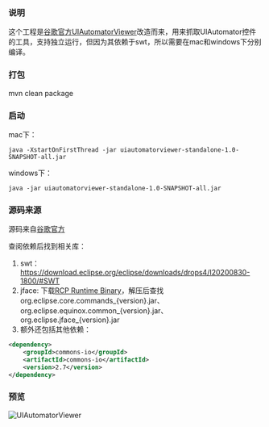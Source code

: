 ### 说明
这个工程是[谷歌官方UIAutomatorViewer](https://android.googlesource.com/platform/tools/swt/+/refs/heads/android10-release/uiautomatorviewer/)改造而来，用来抓取UIAutomator控件的工具，支持独立运行，但因为其依赖于swt，所以需要在mac和windows下分别编译。

### 打包
mvn clean package

### 启动
mac下：
```shell
java -XstartOnFirstThread -jar uiautomatorviewer-standalone-1.0-SNAPSHOT-all.jar
```
windows下：
```shell
java -jar uiautomatorviewer-standalone-1.0-SNAPSHOT-all.jar
```

### 源码来源
源码来自[谷歌官方](https://android.googlesource.com/platform/tools/swt/+/refs/heads/android10-release/uiautomatorviewer/)

查阅依赖后找到相关库：
1. swt：https://download.eclipse.org/eclipse/downloads/drops4/I20200830-1800/#SWT
2. jface: 下载[RCP Runtime Binary](https://download.eclipse.org/eclipse/downloads/drops4/I20200830-1800/)，解压后查找org.eclipse.core.commands_{version}.jar、org.eclipse.equinox.common_{version}.jar、org.eclipse.jface_{version}.jar
3. 额外还包括其他依赖：
```xml
<dependency>
    <groupId>commons-io</groupId>
    <artifactId>commons-io</artifactId>
    <version>2.7</version>
</dependency>
```

### 预览
![UIAutomatorViewer](https://indiehackers-1251406926.cos.ap-chengdu.myqcloud.com/hackers/3d1o1.png)